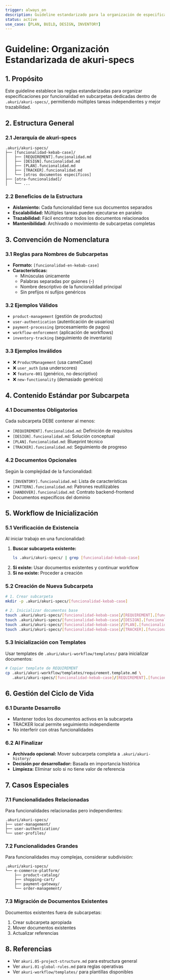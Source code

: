 ```yaml
---
trigger: always_on
description: Guideline estandarizado para la organización de especificaciones por funcionalidad en subcarpetas dedicadas dentro de akuri-specs.
status: active
use_case: [PLAN, BUILD, DESIGN, INVENTORY]
---
```


# Guideline: Organización Estandarizada de akuri-specs

## 1. Propósito
Este guideline establece las reglas estandarizadas para organizar especificaciones por funcionalidad en subcarpetas dedicadas dentro de `.akuri/akuri-specs/`, permitiendo múltiples tareas independientes y mejor trazabilidad.

## 2. Estructura General

### 2.1 Jerarquía de akuri-specs
```
.akuri/akuri-specs/
├── [funcionalidad-kebab-case]/
│   ├── [REQUIREMENT].funcionalidad.md
│   ├── [DESIGN].funcionalidad.md
│   ├── [PLAN].funcionalidad.md
│   ├── [TRACKER].funcionalidad.md
│   └── [otros documentos específicos]
├── [otra-funcionalidad]/
│   └── ...
```

### 2.2 Beneficios de la Estructura
- **Aislamiento:** Cada funcionalidad tiene sus documentos separados
- **Escalabilidad:** Múltiples tareas pueden ejecutarse en paralelo
- **Trazabilidad:** Fácil encontrar todos los documentos relacionados
- **Mantenibilidad:** Archivado o movimiento de subcarpetas completas

## 3. Convención de Nomenclatura

### 3.1 Reglas para Nombres de Subcarpetas
- **Formato:** `[funcionalidad-en-kebab-case]`
- **Características:**
  - Minúsculas únicamente
  - Palabras separadas por guiones (-)
  - Nombre descriptivo de la funcionalidad principal
  - Sin prefijos ni sufijos genéricos

### 3.2 Ejemplos Válidos
- `product-management` (gestión de productos)
- `user-authentication` (autenticación de usuarios)
- `payment-processing` (procesamiento de pagos)
- `workflow-enforcement` (aplicación de workflows)
- `inventory-tracking` (seguimiento de inventario)

### 3.3 Ejemplos Inválidos
- ❌ `ProductManagement` (usa camelCase)
- ❌ `user_auth` (usa underscores)
- ❌ `feature-001` (genérico, no descriptivo)
- ❌ `new-functionality` (demasiado genérico)

## 4. Contenido Estándar por Subcarpeta

### 4.1 Documentos Obligatorios
Cada subcarpeta DEBE contener al menos:
- `[REQUIREMENT].funcionalidad.md`: Definición de requisitos
- `[DESIGN].funcionalidad.md`: Solución conceptual
- `[PLAN].funcionalidad.md`: Blueprint técnico
- `[TRACKER].funcionalidad.md`: Seguimiento de progreso

### 4.2 Documentos Opcionales
Según la complejidad de la funcionalidad:
- `[INVENTORY].funcionalidad.md`: Lista de características
- `[PATTERN].funcionalidad.md`: Patrones reutilizables
- `[HANDOVER].funcionalidad.md`: Contrato backend-frontend
- Documentos específicos del dominio

## 5. Workflow de Inicialización

### 5.1 Verificación de Existencia
Al iniciar trabajo en una funcionalidad:
1. **Buscar subcarpeta existente:**
   ```bash
   ls .akuri/akuri-specs/ | grep [funcionalidad-kebab-case]
   ```
2. **Si existe:** Usar documentos existentes y continuar workflow
3. **Si no existe:** Proceder a creación

### 5.2 Creación de Nueva Subcarpeta
```bash
# 1. Crear subcarpeta
mkdir -p .akuri/akuri-specs/[funcionalidad-kebab-case]

# 2. Inicializar documentos base
touch .akuri/akuri-specs/[funcionalidad-kebab-case]/[REQUIREMENT].[funcionalidad].md
touch .akuri/akuri-specs/[funcionalidad-kebab-case]/[DESIGN].[funcionalidad].md
touch .akuri/akuri-specs/[funcionalidad-kebab-case]/[PLAN].[funcionalidad].md
touch .akuri/akuri-specs/[funcionalidad-kebab-case]/[TRACKER].[funcionalidad].md
```

### 5.3 Inicialización con Templates
Usar templates de `.akuri/akuri-workflow/templates/` para inicializar documentos:
```bash
# Copiar template de REQUIREMENT
cp .akuri/akuri-workflow/templates/requirement.template.md \
   .akuri/akuri-specs/[funcionalidad-kebab-case]/[REQUIREMENT].[funcionalidad].md
```

## 6. Gestión del Ciclo de Vida

### 6.1 Durante Desarrollo
- Mantener todos los documentos activos en la subcarpeta
- TRACKER local permite seguimiento independiente
- No interferir con otras funcionalidades

### 6.2 Al Finalizar
- **Archivado opcional:** Mover subcarpeta completa a `.akuri/akuri-history/`
- **Decisión por desarrollador:** Basada en importancia histórica
- **Limpieza:** Eliminar solo si no tiene valor de referencia

## 7. Casos Especiales

### 7.1 Funcionalidades Relacionadas
Para funcionalidades relacionadas pero independientes:
```
.akuri/akuri-specs/
├── user-management/
├── user-authentication/
└── user-profiles/
```

### 7.2 Funcionalidades Grandes
Para funcionalidades muy complejas, considerar subdivisión:
```
.akuri/akuri-specs/
└── e-commerce-platform/
    ├── product-catalog/
    ├── shopping-cart/
    ├── payment-gateway/
    └── order-management/
```

### 7.3 Migración de Documentos Existentes
Documentos existentes fuera de subcarpetas:
1. Crear subcarpeta apropiada
2. Mover documentos existentes
3. Actualizar referencias

## 8. Referencias
- Ver `akuri.05-project-structure.md` para estructura general
- Ver `akuri.01-global-rules.md` para reglas operativas
- Ver `akuri-workflow/templates/` para plantillas disponibles